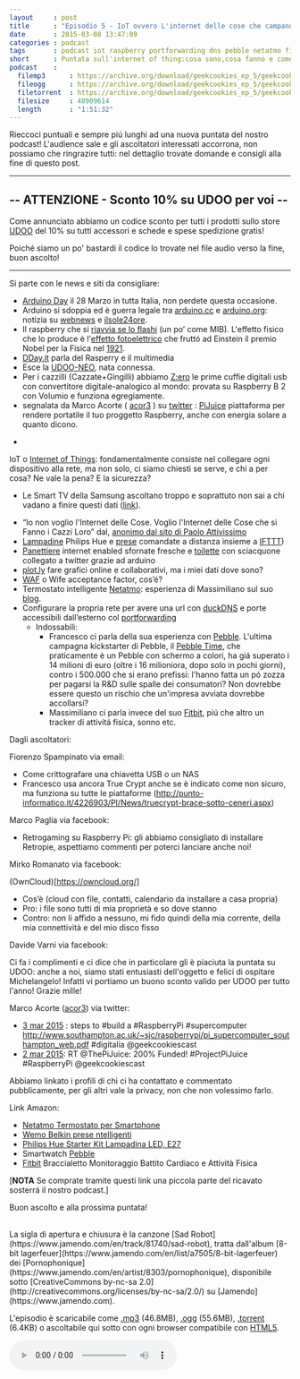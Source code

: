 ```yaml
---
layout     : post
title      : "Episodio 5 - IoT ovvero L'internet delle cose che campano cent'anni"
date       : 2015-03-08 13:47:09
categories : podcast
tags       : podcast iot raspberry portforwarding dns pebble netatmo fitbit udoo_sconto
short      : Puntata sull'internet of thing:cosa sono,cosa fanno e come stare al sicuro.
podcast    :
  filemp3      : https://archive.org/download/geekcookies_ep_5/geekcookies_ep_5.mp3
  fileogg      : https://archive.org/download/geekcookies_ep_5/geekcookies_ep_5.ogg
  filetorrent  : https://archive.org/download/geekcookies_ep_5/geekcookies_ep_5_archive.torrent
  filesize     : 48909614
  length       : "1:51:32"
---
```


Rieccoci puntuali e sempre piú lunghi ad una nuova puntata del nostro podcast! L'audience sale e gli ascoltatori interessati accorrona, non possiamo che ringrazire tutti: nel dettaglio trovate domande e consigli alla fine di questo post.

---

## -- ATTENZIONE - Sconto 10% su UDOO per voi --

Come annunciato abbiamo un codice sconto per tutti i prodotti sullo store [UDOO](http://shop.udoo.org/) del 10% su tutti accessori e schede e spese spedizione gratis!

Poiché siamo un po' bastardi il codice lo trovate nel file audio verso la fine, buon ascolto!
<!-- more -->

---

Si parte con le news e siti da consigliare:

* [Arduino Day]( http://day.arduino.cc/#/) il 28 Marzo  in tutta Italia, non perdete questa occasione.
* Arduino si sdoppia ed è guerra legale tra [arduino.cc](http://arduino.cc/) e [arduino.org](http://arduino.org/): notizia su [webnews](http://www.webnews.it/2015/02/11/larduino-dimezzato/) e [ilsole24ore](http://www.ilsole24ore.com/art/tecnologie/2015-02-22/arduino-ecco-ragioni-scontro-quel-marchio-conteso-italia-e-usa-154735.shtml).
* Il raspberry che si [riavvia se lo flashi](http://www.raspberrypi.org/xenon-death-flash-a-free-physics-lesson/) (un po’ come MIB). L'effetto fisico che lo produce è l'[effetto fotoelettrico](http://it.wikipedia.org/wiki/Effetto_fotoelettrico) che fruttó ad Einstein il premio Nobel per la Fisica nel [1921](http://it.wikipedia.org/wiki/Vincitori_del_premio_Nobel_per_la_fisica).
* [DDay.it](http://www.dday.it/redazione/15637/media-center-o-player-hi-end-5-modi-per-usare-un-raspberry-pi) parla del Rasperry e il multimedia 
* Esce la [UDOO-NEO](http://www.udoo.org/udoo-neo/), nata connessa.
* Per i cazzilli (Cazzate+Gingilli) abbiamo [Z:ero](https://www.indiegogo.com/projects/z-ero-the-world-s-1st-digital-earphone/x/9097309) le prime cuffie digitali usb con convertitore digitale-analogico al mondo: provata su Raspberry B 2 con Volumio e funziona egregiamente.
* segnalata da Marco Acorte ( [acor3](https://twitter.com/acor3) ) su [twitter](https://twitter.com/acor3/status/572336465927147520) : [PiJuice](https://www.kickstarter.com/projects/1895460425/pijuice-a-portable-project-platform-for-every-rasp) piattaforma per rendere portatile il tuo proggetto Raspberry, anche con energia solare a quanto dicono. 
- 

IoT o [Internet of Things](http://it.wikipedia.org/wiki/Internet_delle_cose): fondamentalmente consiste nel collegare ogni dispositivo alla rete, ma non solo, ci siamo chiesti se serve, e chi a per cosa? Ne vale la pena? E la sicurezza?

- Le Smart TV della Samsung ascoltano troppo e soprattuto non sai a chi vadano a finire questi dati ([link](http://www.repubblica.it/tecnologia/2015/02/09/news/se_il_tv_del_salotto_ficca_il_naso_nelle_chiacchierate_televisori_samsung_troppo_smart_dubbi_per_la_privacy-106894982/)).
* “Io non voglio l'Internet delle Cose. Voglio l'Internet delle Cose che si Fanno i Cazzi Loro” dal, [anonimo dal sito di Paolo Attivissimo](http://attivissimo.blogspot.it/2015/02/pensieri-sullinternet-delle-cose.html)
* [Lampadine](http://www2.meethue.com/it-IT/) Philips Hue e [prese](http://www.belkin.it/prodotti-casa-connessa-automazione-domestica-wemo/ ) comandate a distanza insieme a [IFTTT](https://ifttt.com/))
* [Panettiere](http://www.bakertweet.com/) internet enabled sfornate fresche e [toilette](http://toolex.blogspot.de/2008/05/arduino-flush-o-matic.html) con sciacquone collegato a twitter grazie ad arduino
* [plot.ly](https://plot.ly/) fare grafici online e collaborativi, ma i miei dati dove sono?
* [WAF](http://en.wikipedia.org/wiki/Wife_acceptance_factor) o Wife acceptance factor, cos’é?
* Termostato intelligente [Netatmo](https://www.netatmo.com/): esperienza di Massimiliano sul suo [blog](http://www.fanciullimassimiliano.it/2015/01/17/netatmo-thermostat-review/).
* Configurare la propria rete per avere una url con [duckDNS](https://www.duckdns.org/install.jsp) e porte accessibili dall’esterno col [portforwarding](http://it.wikipedia.org/wiki/Port_forwarding)
   * Indossabili:
     * Francesco ci parla della sua esperienza con [Pebble](https://getpebble.com/). L'ultima campagna kickstarter di Pebble, il [Pebble Time](https://www.kickstarter.com/projects/597507018/pebble-time-awesome-smartwatch-no-compromises?ref=nav_search), che praticamente è un Pebble con schermo a colori, ha giá superato i 14 milioni di euro (oltre i 16 milioniora, dopo solo in pochi giorni), contro i 500.000 che si erano prefissi: l'hanno fatta un pó zozza per pagarsi la R&D sulle spalle dei consumatori? Non dovrebbe essere questo un rischio che un'impresa avviata dovrebbe accollarsi?
     * Massimiliano ci parla invece del suo [Fitbit](www.fitbit.com/force), piú che altro un tracker di attivitá fisica, sonno etc.

Dagli ascoltatori:

Fiorenzo Spampinato via email:

* Come crittografare una chiavetta USB o un NAS
* Francesco usa ancora True Crypt anche se è indicato come non sicuro, ma funziona su tutte le piattaforme (http://punto-informatico.it/4226903/PI/News/truecrypt-brace-sotto-ceneri.aspx) 

Marco Paglia via  facebook:

* Retrogaming su Raspberry Pi: gli abbiamo consigliato di installare Retropie, aspettiamo commenti per poterci lanciare anche noi!

Mirko Romanato via facebook:

(OwnCloud)[https://owncloud.org/]
   * Cos’è (cloud con file, contatti, calendario da installare a casa propria)
   * Pro: i file sono tutti di mia proprietà e so dove stanno
   * Contro: non li affido a nessuno, mi fido quindi della mia corrente, della mia connettività e del mio disco fisso

Davide Varni via facebook:

Ci fa i complimenti e ci dice che in particolare gli è piaciuta la puntata su UDOO: anche a noi, siamo stati entusiasti dell'oggetto e felici di ospitare Michelangelo! Infatti vi portiamo un buono sconto valido per UDOO per tutto l'anno! Grazie mille! 

Marco Acorte ([acor3](https://twitter.com/acor3)) via twitter:

* [3 mar 2015](https://twitter.com/acor3/status/572669577345294336) : steps to #build a #RaspberryPi #supercomputer http://www.southampton.ac.uk/~sjc/raspberrypi/pi_supercomputer_southampton_web.pdf #digitalia @geekcookiescast
* [2 mar 2015](https://twitter.com/acor3/status/572336465927147520): RT @ThePiJuice: 200% Funded! #ProjectPiJuice #RaspberryPi @geekcookiescast

Abbiamo linkato i profili di chi ci ha contattato e commentato pubblicamente, per gli altri vale la privacy, non che non volessimo farlo.

Link Amazon:

 - [Netatmo Termostato per Smartphone](http://www.amazon.it/gp/product/B00PK7243Y/ref=as_li_qf_sp_asin_il_tl?ie=UTF8&camp=3370&creative=23322&creativeASIN=B00PK7243Y&linkCode=as2&tag=geekcookies03-21) 
 - [Wemo Belkin prese ntelligenti](http://www.amazon.it/gp/product/B00HVMPQGI/ref=as_li_qf_sp_asin_il_tl?ie=UTF8&camp=3370&creative=23322&creativeASIN=B00HVMPQGI&linkCode=as2&tag=geekcookies03-21) 
 - [Philips Hue Starter Kit Lampadina LED, E27 ](http://www.amazon.it/gp/product/B00IG18C9G/ref=as_li_qf_sp_asin_il_tl?ie=UTF8&camp=3370&creative=23322&creativeASIN=B00IG18C9G&linkCode=as2&tag=geekcookies03-21)
 - Smartwatch [Pebble](http://www.amazon.it/gp/product/B00BKEQBI0/ref=as_li_qf_sp_asin_il_tl?ie=UTF8&camp=3370&creative=23322&creativeASIN=B00BKEQBI0&linkCode=as2&tag=geekcookies03-21)
 - [Fitbit](http://www.amazon.it/gp/product/B00P9PF3ZS/ref=as_li_qf_sp_asin_il_tl?ie=UTF8&camp=3370&creative=23322&creativeASIN=B00P9PF3ZS&linkCode=as2&tag=geekcookies03-21) Braccialetto Monitoraggio Battito Cardiaco e Attività Fisica
 
 [**NOTA** Se comprate tramite questi link una piccola parte del ricavato sosterrá il nostro podcast.]

 Buon ascolto e alla prossima puntata!

<br />
La sigla di apertura e chiusura è la canzone [Sad Robot](https://www.jamendo.com/en/track/81740/sad-robot), tratta dall'album [8-bit lagerfeuer](https://www.jamendo.com/en/list/a7505/8-bit-lagerfeuer) dei [Pornophonique](https://www.jamendo.com/en/artist/8303/pornophonique), disponibile sotto [CreativeCommons by-nc-sa 2.0](http://creativecommons.org/licenses/by-nc-sa/2.0/) su [Jamendo](https://www.jamendo.com).

L'episodio è scaricabile come [.mp3]({{page.podcast.filemp3}}) (46.8MB), [.ogg]({{page.podcast.fileogg}}) (55.6MB), [.torrent]({{page.podcast.filetorrent}}) (6.4KB) o ascoltabile qui sotto con ogni browser compatibile con [HTML5](http://html5test.com/).


<!--HTML5 audio player,see http://www.bloggerbuster.com/2012/07/how-to-add-music-player-in-blogspot.html-->
<audio preload = "metadata" controls> 
<source src="{{page.podcast.filemp3}}" /> 
If you cannot see the audio controls, your browser does not support the audio element 
</audio>


[twitterfra]: https://twitter.com/cesco_78 
[twittermar]: https://twitter.com/kidpixo 
[twittermas]: https://twitter.com/fanciullim

